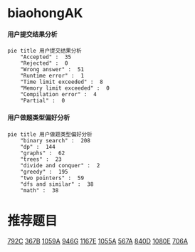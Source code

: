 # biaohongAK

<!-- tabs:start -->



#### **用户提交结果分析**

```mermaid
pie title 用户提交结果分析
    "Accepted" :  35
    "Rejected" :  0
    "Wrong answer" :  51
    "Runtime error" :  1
    "Time limit exceeded" :  8
    "Memory limit exceeded" :  0
    "Compilation error" :  4
    "Partial" :  0
```

#### **用户做题类型偏好分析**

```mermaid
pie title 用户做题类型偏好分析
    "binary search" :  208
    "dp" :  144
    "graphs" :  62
    "trees" :  23
    "divide and conquer" :  2
    "greedy" :  195
    "two pointers" :  59
    "dfs and similar" :  38
    "math" :  38
```



<!-- tabs:end -->
# 推荐题目
[792C](https://codeforces.com/contest/792/problem/C)
[367B](https://codeforces.com/contest/367/problem/B)
[1059A](https://codeforces.com/contest/1059/problem/A)
[946G](https://codeforces.com/contest/946/problem/G)
[1167E](https://codeforces.com/contest/1167/problem/E)
[1055A](https://codeforces.com/contest/1055/problem/A)
[567A](https://codeforces.com/contest/567/problem/A)
[840D](https://codeforces.com/contest/840/problem/D)
[1080E](https://codeforces.com/contest/1080/problem/E)
[706A](https://codeforces.com/contest/706/problem/A)
